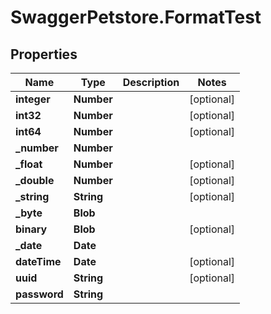 # SwaggerPetstore.FormatTest

## Properties
Name | Type | Description | Notes
------------ | ------------- | ------------- | -------------
**integer** | **Number** |  | [optional] 
**int32** | **Number** |  | [optional] 
**int64** | **Number** |  | [optional] 
**_number** | **Number** |  | 
**_float** | **Number** |  | [optional] 
**_double** | **Number** |  | [optional] 
**_string** | **String** |  | [optional] 
**_byte** | **Blob** |  | 
**binary** | **Blob** |  | [optional] 
**_date** | **Date** |  | 
**dateTime** | **Date** |  | [optional] 
**uuid** | **String** |  | [optional] 
**password** | **String** |  | 

